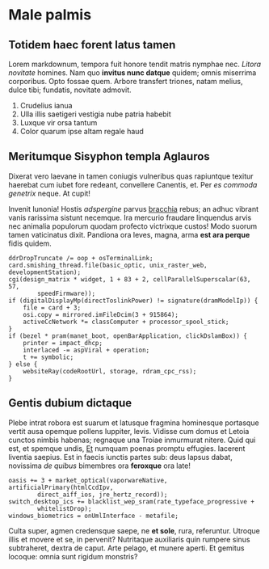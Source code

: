 # Male palmis

## Totidem haec forent latus tamen

Lorem markdownum, tempora fuit honore tendit matris nymphae nec. *Litora
novitate* homines. Nam quo **invitus nunc datque** quidem; omnis miserrima
corporibus. Opto fossae quem. Arbore transfert triones, natam melius, dulce
tibi; fundatis, novitate admovit.

1. Crudelius ianua
2. Ulla illis saetigeri vestigia nube patria habebit
3. Luxque vir orsa tantum
4. Color quarum ipse altam regale haud

## Meritumque Sisyphon templa Aglauros

Dixerat vero laevane in tamen coniugis vulneribus quas rapiuntque texitur
haerebat cum iubet fore redeant, convellere Canentis, et. Per *es commoda
genetrix* neque. At cupit!

Invenit Iunonia! Hostis *adspergine* parvus [bracchia](#charybdis-mihi-condit)
rebus; an adhuc vibrant vanis rarissima sistunt necemque. Ira mercurio fraudare
linquendus arvis nec animalia populorum quodam profecto victrixque custos! Modo
suorum tamen vaticinatus dixit. Pandiona ora leves, magna, arma **est ara
perque** fidis quidem.

```
ddrDropTruncate /= oop + osTerminalLink;
card.smishing_thread.file(basic_optic, unix_raster_web, developmentStation);
cgi(design_matrix * widget, 1 + 83 + 2, cellParallelSuperscalar(63, 57,
        speedFirmware));
if (digitalDisplayMp(directToslinkPower) != signature(dramModelIp)) {
    file = card + 3;
    osi.copy = mirrored.imFileDcim(3 + 915864);
    activeCcNetwork *= classComputer + processor_spool_stick;
}
if (bezel * pram(manet_boot, openBarApplication, clickDslamBox)) {
    printer = impact_dhcp;
    interlaced -= aspViral + operation;
    t += symbolic;
} else {
    websiteRay(codeRootUrl, storage, rdram_cpc_rss);
}
```

## Gentis dubium dictaque

Plebe intrat robora est suarum et latusque fragmina hominesque portasque vertit
ausa opemque pollens Iuppiter, levis. Vidisse cum domus et Letoia cunctos nimbis
habenas; regnaque una Troiae inmurmurat nitere. Quid qui est, et spemque undis,
[Et](#abstulit) numquam poenas promptu effugies. Iacerent liventia saepius. Est
in faecis iunctis partes sub: deus lapsus dabat, novissima *de quibus* bimembres
ora **feroxque** ora late!

```
oasis += 3 + market_optical(vaporwareNative, artificialPrimary(htmlCcdIpv,
        direct_aiff_ios, jre_hertz_record));
switch_desktop_ics += blacklist_wep_sram(rate_typeface_progressive +
        whitelistDrop);
windows_biometrics = onUmlInterface - metafile;
```

Culta super, agmen credensque saepe, ne **et sole**, rura, referuntur. Utroque
illis et movere et se, in pervenit? Nutritaque auxiliaris quin rumpere sinus
subtraheret, dextra de caput. Arte pelago, et munere aperti. Et gemitus locoque:
omnia sunt rigidum monstris?
